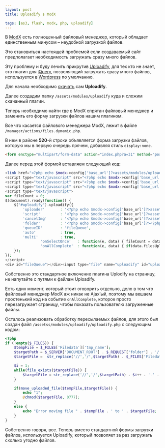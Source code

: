 ```yaml
---
layout: post
title: Uploadify в ModX

tags: [as3, flash, modx, php, uploadify]
---
```


В [ModX](http://modxcms.com/) есть полноценный файловый менеджер, который обладает единственным минусом – неудобной загрузкой файлов.

Это становиться настоящей проблемой если создаваемый сайт предполагает необходимость загружать сразу много файлов.

Эту проблему и буду лечить прикрутив [Uploadify](http://www.uploadify.com/), для тех кто не знает, это плагин для [jQuery](http://jquery.com/), позволяющий загружать сразу много файлов, используется в [Wordpress](http://wordpress.org/) по умолчанию.

Для начала необходимо [скачать](http://www.uploadify.com/download/) сам **Uploadify**.

Далее создадим папку `/assets/modules/uploadify` куда и сложим скачанный плагин.

Теперь необходимо найти где в ModX спрятан файловый менеджер и заменить его форму загрузки файлов нашим плагином.

Все что касается файлового менеджера ModX, лежит в файле `/manager/actions/files.dynamic.php`.

В нем в районе **520**-й строки объявляется форма загрузки файлов, которую мы в первую очередь прячем, добавляя стиль `display:none`.

```html
<form enctype="multipart/form-data" action="index.php?a=31" method="post" style="display:none">
```

Далее перед этой формой вставляем следующий код:

```php
<link href="<?php echo $modx->config['base_url']?>assets/modules/uploadify/jquery.uploadify-v2.1.0/uploadify.css" rel="stylesheet" type="text/css" />
<script type="text/javascript" src="<?php echo $modx->config['base_url']?>assets/modules/uploadify/jquery.uploadify-v2.1.0/swfobject.js"></script>
<script type="text/javascript" src="<?php echo $modx->config['base_url']?>assets/js/jquery-1.3.2.min.js"></script>
<script type="text/javascript" src="<?php echo $modx->config['base_url']?>assets/modules/uploadify/jquery.uploadify-v2.1.0/jquery.uploadify.v2.1.0.min.js"></script>
<script type="text/javascript">
var fileCount = 0;
$(document).ready(function() {
    $("#uploadify").uploadify({
        'uploader'       : '<?php echo $modx->config['base_url']?>assets/modules/uploadify/jquery.uploadify-v2.1.0/uploadify.swf',
        'script'         : '<?php echo $modx->config['base_url']?>assets/modules/uploadify/uploadify.php',
        'cancelImg'      : '<?php echo $modx->config['base_url']?>assets/modules/uploadify/jquery.uploadify-v2.1.0/cancel.png',
        'folder'         : '<?php echo $modx->config['base_url']?><?php echo substr($startpath, $len, strlen($startpath))=='' ? '/' : substr($startpath, $len, strlen($startpath))?>',
        'queueID'        : 'fileQueue',
        'auto'           : true,
        'multi'          : true,
                'onSelectOnce'   : function(e, data) { fileCount = data.fileCount; },
                'onAllComplete'  : function(e, data) { if(data.filesUploaded == fileCount) setTimeout('location=location',500); }
    });
});
</script>
<div id="fileQueue"></div><input type="file" name="uploadify" id="uploadify" />
```

Собственно это стандартное включение плагина Uplodify на страницу, не напутайте с путями к файлам Uploadify.

Есть один момент, который стоит оговорить отдельно, дело в том что файловый менеджер ModX аж никак не Ajax’ый, поэтому мы вешаем простенький код на событие `onAllComplete`, которое просто перезагружает страницу, чтобы показать пользователю загруженные файлы.

Осталось реализовать обработку пересылаемых файлов, для этого был создан файл `/assetss/modules/uploadify/uploadify.php` с следующим кодом:

```php
<?php
if (!empty($_FILES)) {
    $tempFile = $_FILES['Filedata']['tmp_name'];
    $targetPath = $_SERVER['DOCUMENT_ROOT'] . $_REQUEST['folder'] . '/';
    $targetFile =  str_replace('//','/',$targetPath) . $_FILES['Filedata']['name'];

    $i = 1;
    while(file_exists($targetFile)) {
        $targetFile = str_replace('//','/',$targetPath) . $i++ . '-' . $_FILES['Filedata']['name'];
    }

    if(move_uploaded_file($tempFile,$targetFile)) {
        echo "1";
        @chmod($targetFile, 0777);
    }
    else {
        echo "Error moving file " . $tempFile . ' to ' . $targetFile;
    }
}
```

Собственно говоря, все. Теперь вместо стандартной формы загрузки файлов, используется Uploadify, который позволяет за раз загружать сколько угодно файлов.
